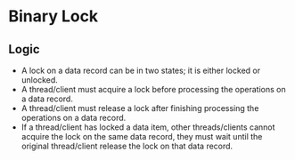 # Binary Lock

## Logic
- A lock on a data record can be in two states; it is either locked or unlocked.
- A thread/client must acquire a lock before processing the operations on a data record.
- A thread/client must release a lock after finishing processing the operations on a data record.
- If a thread/client has locked a data item, other threads/clients cannot acquire the lock on the same data record, they must wait until the original thread/client release the lock on that data record.
